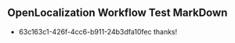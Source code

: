 ## OpenLocalization Workflow Test MarkDown
* 63c163c1-426f-4cc6-b911-24b3dfa10fec thanks!

<!--HONumber=Jul16_HO5-->


